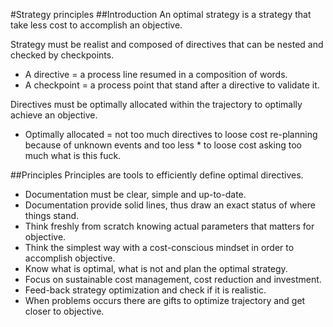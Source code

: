 #Strategy principles
##Introduction
An optimal strategy is a strategy that take less cost to accomplish an objective.

Strategy must be realist and composed of directives that can be nested and checked by checkpoints.
* A directive = a process line resumed in a composition of words.
* A checkpoint = a process point that stand after a directive to validate it.

Directives must be optimally allocated within the trajectory to optimally achieve an objective.
* Optimally allocated = not too much directives to loose cost re-planning because of unknown events and too less * to loose cost asking too much what is this fuck.

##Principles
Principles are tools to efficiently define optimal directives.
* Documentation must be clear, simple and up-to-date.
* Documentation provide solid lines, thus draw an exact status of where things stand.
* Think freshly from scratch knowing actual parameters that matters for objective.
* Think the simplest way with a cost-conscious mindset in order to accomplish objective.
* Know what is optimal, what is not and plan the optimal strategy.
* Focus on sustainable cost management, cost reduction and investment.
* Feed-back strategy optimization and check if it is realistic.
* When problems occurs there are gifts to optimize trajectory and get closer to objective.
